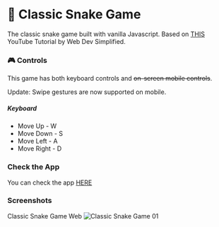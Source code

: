 # 🐍 Classic Snake Game 

The classic snake game built with vanilla Javascript. Based on [THIS](https://youtu.be/QTcIXok9wNY) YouTube Tutorial by Web Dev Simplified.

### 🎮 Controls

This game has both keyboard controls and ~~on-screen mobile controls~~.

Update: Swipe gestures are now supported on mobile.

##### Keyboard

* Move Up - W
* Move Down - S
* Move Left - A
* Move Right - D

### Check the App

You can check the app [HERE](https://ealmario.github.io/snake-game/)

### Screenshots

Classic Snake Game Web
![Classic Snake Game 01](https://github.com/ealmario/snake-game/blob/main/images/snake-game.png)
